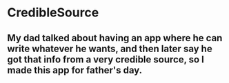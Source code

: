 # CredibleSource

## My dad talked about having an app where he can write whatever he wants, and then later say he got that info from a very credible source, so I made this app for father's day.
